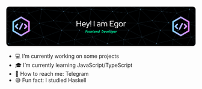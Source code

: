 ![Header](./github-header-image.png)
- 💻 I’m currently working on some projects
- 🎓 I’m currently learning JavaScript/TypeScript
- 📱  How to reach me: Telegram
- 😅 Fun fact: I studied Haskell 
